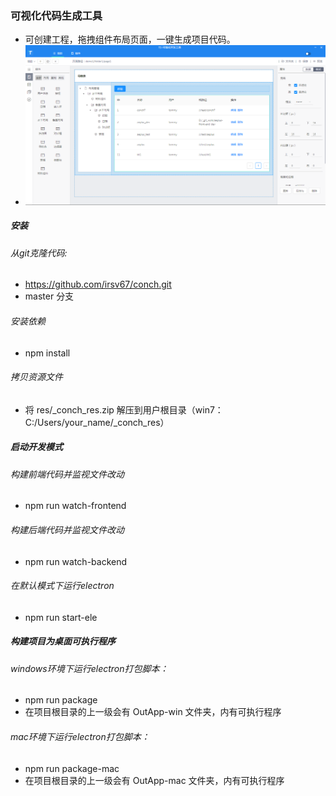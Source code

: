 ### 可视化代码生成工具
- 可创建工程，拖拽组件布局页面，一键生成项目代码。
- ![avatar](./res/demo.png)

##### 安装

###### 从git克隆代码:
- https://github.com/irsv67/conch.git
- master 分支

###### 安装依赖
- npm install

###### 拷贝资源文件
- 将 res/_conch_res.zip 解压到用户根目录（win7：C:/Users/your_name/_conch_res）

##### 启动开发模式

###### 构建前端代码并监视文件改动
- npm run watch-frontend

###### 构建后端代码并监视文件改动
- npm run watch-backend

###### 在默认模式下运行electron
- npm run start-ele

##### 构建项目为桌面可执行程序

###### windows环境下运行electron打包脚本：
- npm run package
- 在项目根目录的上一级会有 OutApp-win 文件夹，内有可执行程序

###### mac环境下运行electron打包脚本：
- npm run package-mac
- 在项目根目录的上一级会有 OutApp-mac 文件夹，内有可执行程序

